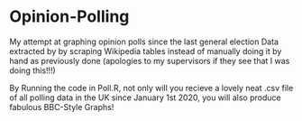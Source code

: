 # Opinion-Polling
My attempt at graphing opinion polls since the last general election
Data extracted by by scraping Wikipedia tables instead of manually doing it by hand as previously done (apologies to my supervisors if they see that I was doing this!!!)

By Running the code in Poll.R, not only will you recieve a lovely neat .csv file of all polling data in the UK since January 1st 2020, you will also produce fabulous BBC-Style Graphs!
